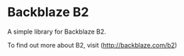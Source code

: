 # Backblaze B2
A simple library for Backblaze B2.

To find out more about B2, visit (http://backblaze.com/b2)
